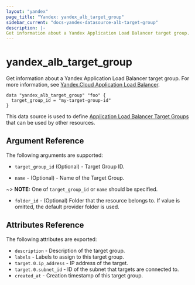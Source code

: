 ```yaml
---
layout: "yandex"
page_title: "Yandex: yandex_alb_target_group"
sidebar_current: "docs-yandex-datasource-alb-target-group"
description: |-
Get information about a Yandex Application Load Balancer target group.
---
```


# yandex\_alb\_target\_group

Get information about a Yandex Application Load Balancer target group. For more information, see
[Yandex.Cloud Application Load Balancer](https://cloud.yandex.ru/docs/application-load-balancer/quickstart).

```hcl
data "yandex_alb_target_group" "foo" {
  target_group_id = "my-target-group-id"
}
```

This data source is used to define [Application Load Balancer Target Groups] that can be used by other resources.

## Argument Reference

The following arguments are supported:

* `target_group_id` (Optional) - Target Group ID.

* `name` - (Optional) - Name of the Target Group.

~> **NOTE:** One of `target_group_id` or `name` should be specified.

* `folder_id` - (Optional) Folder that the resource belongs to. If value is omitted, the default provider folder is used.

## Attributes Reference

The following attributes are exported:

* `description` - Description of the target group.
* `labels` - Labels to assign to this target group.
* `target.0.ip_address` - IP address of the target.
* `target.0.subnet_id` - ID of the subnet that targets are connected to.
* `created_at` - Creation timestamp of this target group.

[Application Load Balancer Target Groups]: https://cloud.yandex.ru/docs/application-load-balancer/concepts/target-group